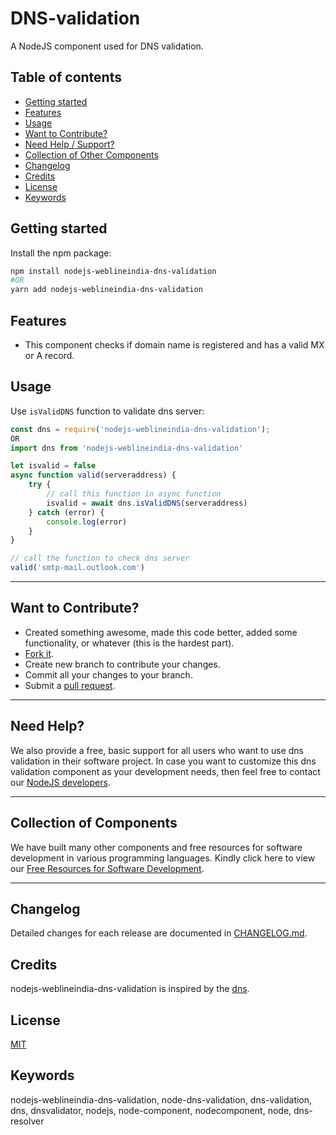 # DNS-validation

A NodeJS component used for DNS validation. 

## Table of contents

- [Getting started](#getting-started)
- [Features](#features)
- [Usage](#usage)
- [Want to Contribute?](#want-to-contribute)
- [Need Help / Support?](#need-help)
- [Collection of Other Components](#collection-of-components)
- [Changelog](#changelog)
- [Credits](#credits)
- [License](#license)
- [Keywords](#Keywords)

## Getting started

Install the npm package:

``` bash
npm install nodejs-weblineindia-dns-validation
#OR
yarn add nodejs-weblineindia-dns-validation
```
## Features

- This component checks if domain name is registered and has a valid MX or A record.

## Usage

Use `isValidDNS` function to validate dns server:

```js
const dns = require('nodejs-weblineindia-dns-validation');
OR
import dns from 'nodejs-weblineindia-dns-validation'

let isvalid = false
async function valid(serveraddress) {
    try {
        // call this function in async function
        isvalid = await dns.isValidDNS(serveraddress)
    } catch (error) {
        console.log(error)
    }
}

// call the function to check dns server
valid('smtp-mail.outlook.com')
```

-----

## Want to Contribute?

- Created something awesome, made this code better, added some functionality, or whatever (this is the hardest part).
- [Fork it](http://help.github.com/forking/).
- Create new branch to contribute your changes.
- Commit all your changes to your branch.
- Submit a [pull request](http://help.github.com/pull-requests/).

-----

## Need Help? 

We also provide a free, basic support for all users who want to use dns validation in their software project. In case you want to customize this dns validation component as your development needs, then feel free to contact our [NodeJS developers](https://www.weblineindia.com/hire-node-js-developer.html).

-----

## Collection of Components

We have built many other components and free resources for software development in various programming languages. Kindly click here to view our [Free Resources for Software Development](https://www.weblineindia.com/software-development-resources.html).

------

## Changelog

Detailed changes for each release are documented in [CHANGELOG.md](./CHANGELOG.md).

## Credits

nodejs-weblineindia-dns-validation is inspired by the [dns](https://nodejs.org/api/dns.html).

## License

[MIT](LICENSE)

[mit]: https://github.com/miguelmota/is-valid-domain/blob/e48e90f3ecd55431bbdba950eea013c2072d2fac/LICENSE

## Keywords

 nodejs-weblineindia-dns-validation, node-dns-validation, dns-validation, dns, dnsvalidator, nodejs, node-component, nodecomponent, node, dns-resolver

